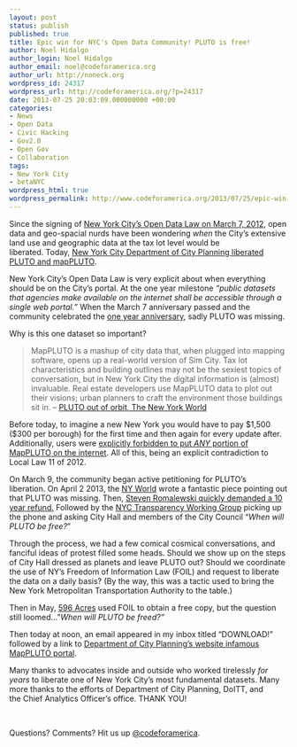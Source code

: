 ```yaml
---
layout: post
status: publish
published: true
title: Epic win for NYC's Open Data Community! PLUTO is free!
author: Noel Hidalgo
author_login: Noel Hidalgo
author_email: noel@codeforamerica.org
author_url: http://noneck.org
wordpress_id: 24317
wordpress_url: http://codeforamerica.org/?p=24317
date: 2013-07-25 20:03:09.000000000 +00:00
categories:
- News
- Open Data
- Civic Hacking
- Gov2.0
- Open Gov
- Collaboration
tags:
- New York City
- betaNYC
wordpress_html: true
wordpress_permalink: http://www.codeforamerica.org/2013/07/25/epic-win-for-nycs-open-data-community-pluto-is-free/
---
```


<p>Since the signing of <a href="http://www.nyc.gov/html/doitt/html/open/local_law_11_2012.shtml" target="_blank">New York City’s Open Data Law on March 7, 2012</a>, open data and geo-spacial nurds have been wondering <em>when </em>the City’s extensive land use and geographic data at the tax lot level would be liberated. Today, <a href="http://www.nyc.gov/html/dcp/html/bytes/applbyte.shtml#072513" target="_blank">New York City Department of City Planning liberated PLUTO and mapPLUTO</a>.</p>
<p>New York City’s Open Data Law is very explicit about when everything should be on the City’s portal. At the one year milestone <em>“public datasets that agencies make available on the internet shall be accessible through a single web portal.” </em>When the March 7 anniversary passed and the community celebrated the <a href="http://www.meetup.com/betanyc/events/106878872/" target="_blank">one year anniversary</a>, sadly PLUTO was missing.</p>
<p>Why is this one dataset so important?</p>
<blockquote><p>MapPLUTO is a mashup of city data that, when plugged into mapping software, opens up a real-world version of Sim City. Tax lot characteristics and building outlines may not be the sexiest topics of conversation, but in New York City the digital information is (almost) invaluable. Real estate developers use MapPLUTO data to plot out their visions; urban planners to craft the environment those buildings sit in. – <a href="http://www.thenewyorkworld.com/2013/04/02/pluto-out-of-orbit/" target="_blank">PLUTO out of orbit, The New York World</a></p></blockquote>
<p>Before today, to imagine a new New York you would have to pay $1,500 ($300 per borough) for the first time and then again for every update after. Additionally, users were <a href="http://www.baruch.cuny.edu/geoportal/data/map_pluto/mp_license.pdf" target="_blank">explicitly forbidden to put <em>ANY</em> portion of MapPLUTO on the internet</a>. All of this, being an explicit contradiction to Local Law 11 of 2012.</p>
<p>On March 9, the community began active petitioning for PLUTO’s liberation. On April 2 2013, the <a href="http://www.thenewyorkworld.com/2013/04/02/pluto-out-of-orbit/" target="_blank">NY World</a> wrote a fantastic piece pointing out that PLUTO was missing. Then, <a href="http://spatialityblog.com/2013/04/04/a-modest-proposal-for-nyc-tax-parcel-data/" target="_blank">Steven Romalewski quickly demanded a 10 year refund.</a> Followed by the <a href="http://nyctwg.org" target="_blank">NYC Transparency Working Group</a> picking up the phone and asking City Hall and members of the City Council “<em>When will PLUTO be free?</em>”</p>
<p>Through the process, we had a few comical cosmical conversations, and fanciful ideas of protest filled some heads. Should we show up on the steps of City Hall dressed as planets and leave PLUTO out? Should we coordinate the use of NY’s Freedom of Information Law (FOIL) and request to liberate the data on a daily basis? (By the way, this was a tactic used to bring the New York Metropolitan Transportation Authority to the table.)</p>
<p>Then in May, <a href="https://596acres.org" target="_blank">596 Acres</a> used FOIL to obtain a free copy, but the question still loomed…”<em>When will PLUTO be freed?”</em></p>
<p>Then today at noon, an email appeared in my inbox titled “DOWNLOAD!” followed by a link to <a href="http://www.nyc.gov/html/dcp/html/bytes/applbyte.shtml" target="_blank">Department of City Planning’s website infamous MapPLUTO portal</a>.</p>
<p>Many thanks to advocates inside and outside who worked tirelessly <em>for years</em> to liberate one of New York City’s most fundamental datasets. Many more thanks to the efforts of Department of City Planning, DoITT, and the Chief Analytics Officer’s office. THANK YOU!</p>
<p> </p>
<p>Questions? Comments? Hit us up <a href="http://twitter.com/codeforamerica" target="_blank">@codeforamerica</a>.</p>
